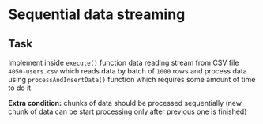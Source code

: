 # Sequential data streaming

## Task

Implement inside `execute()` function data reading stream from CSV file `4050-users.csv` which reads data by batch of `1000` rows and process data using `processAndInsertData()` function which requires some amount of time to do it.

__Extra condition:__ chunks of data should be processed sequentially (new chunk of data can be start processing only after previous one is finished)
